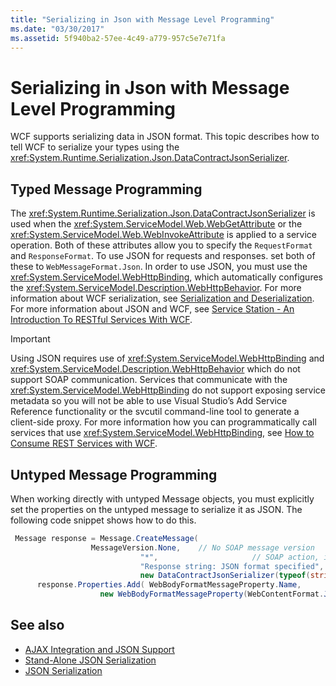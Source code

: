 ```yaml
---
title: "Serializing in Json with Message Level Programming"
ms.date: "03/30/2017"
ms.assetid: 5f940ba2-57ee-4c49-a779-957c5e7e71fa
---
```

# Serializing in Json with Message Level Programming
WCF supports serializing data in JSON format. This topic describes how to tell WCF to serialize your types using the <xref:System.Runtime.Serialization.Json.DataContractJsonSerializer>.  
  
## Typed Message Programming  
 The <xref:System.Runtime.Serialization.Json.DataContractJsonSerializer> is used when the <xref:System.ServiceModel.Web.WebGetAttribute> or the <xref:System.ServiceModel.Web.WebInvokeAttribute> is applied to a service operation. Both of these attributes allow you to specify the `RequestFormat` and `ResponseFormat`. To use JSON for requests and responses. set both of these to `WebMessageFormat.Json`.  In order to use JSON, you must use the <xref:System.ServiceModel.WebHttpBinding>, which automatically configures the <xref:System.ServiceModel.Description.WebHttpBehavior>. For more information about WCF serialization, see [Serialization and Deserialization](../../../../docs/framework/wcf/feature-details/serialization-and-deserialization.md). For more information about JSON and WCF, see [Service Station - An Introduction To RESTful Services With WCF](https://msdn.microsoft.com/magazine/dd315413.aspx).  
  
> [!IMPORTANT]
> Using JSON requires use of <xref:System.ServiceModel.WebHttpBinding> and <xref:System.ServiceModel.Description.WebHttpBehavior> which do not support SOAP communication. Services that communicate with the <xref:System.ServiceModel.WebHttpBinding> do not support exposing service metadata so you will not be able to use Visual Studio’s Add Service Reference functionality or the svcutil command-line tool to generate a client-side proxy. For more information how you can programmatically call services that use <xref:System.ServiceModel.WebHttpBinding>, see [How to Consume REST Services with WCF](https://blogs.msdn.microsoft.com/pedram/2008/04/21/how-to-consume-rest-services-with-wcf/).  
  
## Untyped Message Programming  
 When working directly with untyped Message objects, you must explicitly set the properties on the untyped message to serialize it as JSON. The following code snippet shows how to do this.  
  
```csharp
 Message response = Message.CreateMessage(  
                  MessageVersion.None,    // No SOAP message version  
                             "*",                     // SOAP action, ignored since this is JSON  
                             "Response string: JSON format specified", // Message body  
                             new DataContractJsonSerializer(typeof(string))); // Specify DataContractJsonSerializer  
      response.Properties.Add( WebBodyFormatMessageProperty.Name,   
                    new WebBodyFormatMessageProperty(WebContentFormat.Json)); // Use JSON format  
```  
  
## See also

- [AJAX Integration and JSON Support](../../../../docs/framework/wcf/feature-details/ajax-integration-and-json-support.md)
- [Stand-Alone JSON Serialization](../../../../docs/framework/wcf/feature-details/stand-alone-json-serialization.md)
- [JSON Serialization](../../../../docs/framework/wcf/samples/json-serialization.md)

